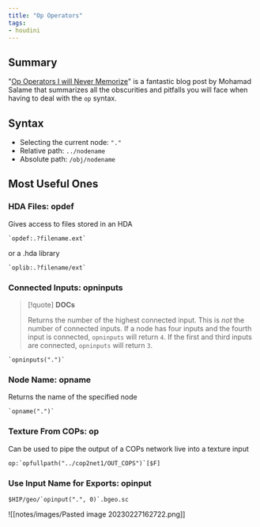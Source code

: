 ```yaml
---
title: "Op Operators"
tags:
- houdini
---
```


## Summary

"[Op Operators I will Never Memorize](https://www.artstation.com/blogs/mohamad_salame1/DlQG/op-operators-i-will-never-memorize)" is a fantastic blog post by Mohamad Salame that summarizes all the obscurities and pitfalls you will face when having to deal with the `op` syntax.

## Syntax

- Selecting the current node: `"."`
- Relative path: `../nodename`
- Absolute path: `/obj/nodename`

## Most Useful Ones

### HDA Files: opdef

Gives access to files stored in an HDA

```hscript
`opdef:.?filename.ext`
```

or a .hda library

```hscript
`oplib:.?filename/ext`
```

### Connected Inputs: opninputs

> [!quote] **DOCs**
> 
> Returns the number of the highest connected input. This is _not_ the number of connected inputs. If a node has four inputs and the fourth input is connected, `opninputs` will return `4`. If the first and third inputs are connected, `opninputs` will return `3`.

```hscript
`opninputs(".")`
```

### Node Name: opname

Returns the name of the specified node

```hscript
`opname(".")`
```

### Texture From COPs: op

Can be used to pipe the output of a COPs network live into a texture input

```hscript
op:`opfullpath("../cop2net1/OUT_COPS")`[$F]
```

### Use Input Name for Exports: opinput

```hscript
$HIP/geo/`opinput(".", 0)`.bgeo.sc
```

![[notes/images/Pasted image 20230227162722.png]]